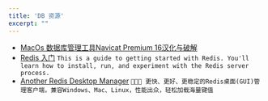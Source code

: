 ```yaml
---
title: 'DB 资源'
excerpt: ""
---
```


- [MacOs 数据库管理工具Navicat Premium 16汉化与破解](/gui/MacOs%E6%95%B0%E6%8D%AE%E5%BA%93%E7%AE%A1%E7%90%86%E5%B7%A5%E5%85%B7NavicatPremium16%E6%B1%89%E5%8C%96%E4%B8%8E%E7%A0%B4%E8%A7%A3)
- [Redis 入门](https://redis.io/docs/getting-started/) `This is a guide to getting started with Redis. You'll learn how to install, run, and experiment with the Redis server process.`
- [Another Redis Desktop Manager](https://github.com/qishibo/AnotherRedisDesktopManager/blob/master/README.zh-CN.md) `🚀🚀🚀 更快、更好、更稳定的Redis桌面(GUI)管理客户端，兼容Windows、Mac、Linux，性能出众，轻松加载海量键值`
